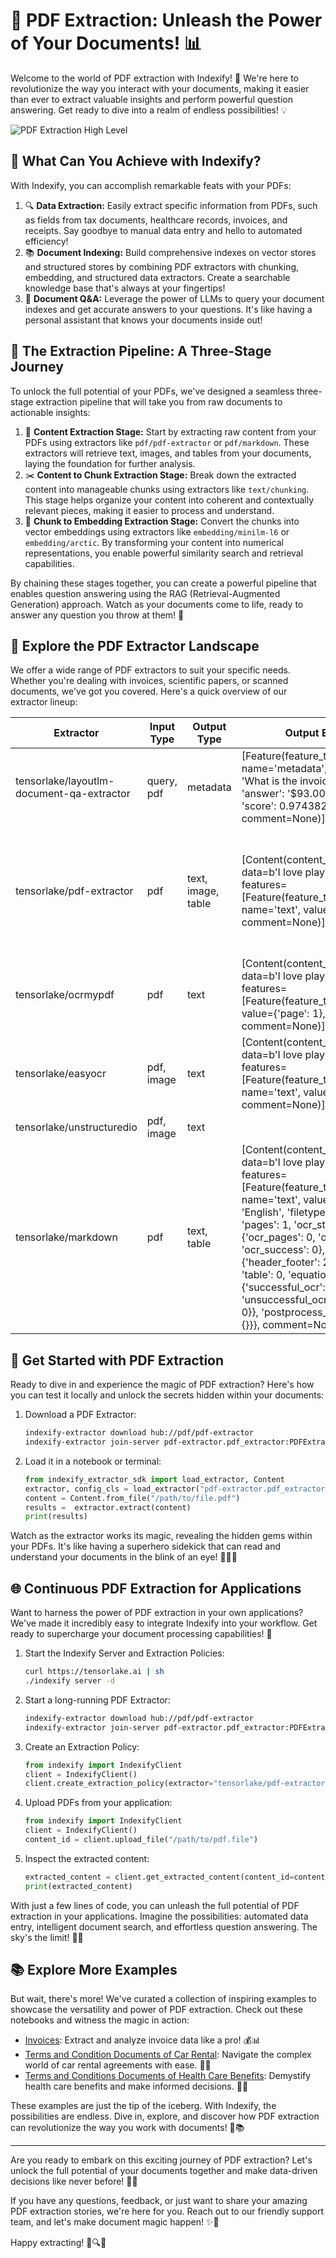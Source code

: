 # 📄 PDF Extraction: Unleash the Power of Your Documents! 📊

Welcome to the world of PDF extraction with Indexify! 🎉 We're here to revolutionize the way you interact with your documents, making it easier than ever to extract valuable insights and perform powerful question answering. Get ready to dive into a realm of endless possibilities! 💡

![PDF Extraction High Level](../images/PDF_Usecase.png)

## 🌟 What Can You Achieve with Indexify?

With Indexify, you can accomplish remarkable feats with your PDFs:

1. 🔍 **Data Extraction:** Easily extract specific information from PDFs, such as fields from tax documents, healthcare records, invoices, and receipts. Say goodbye to manual data entry and hello to automated efficiency!
2. 📚 **Document Indexing:** Build comprehensive indexes on vector stores and structured stores by combining PDF extractors with chunking, embedding, and structured data extractors. Create a searchable knowledge base that's always at your fingertips!
3. 🤖 **Document Q&A:** Leverage the power of LLMs to query your document indexes and get accurate answers to your questions. It's like having a personal assistant that knows your documents inside out!

## 🔧 The Extraction Pipeline: A Three-Stage Journey

To unlock the full potential of your PDFs, we've designed a seamless three-stage extraction pipeline that will take you from raw documents to actionable insights:

1. 📄 **Content Extraction Stage:** Start by extracting raw content from your PDFs using extractors like `pdf/pdf-extractor` or `pdf/markdown`. These extractors will retrieve text, images, and tables from your documents, laying the foundation for further analysis.
2. ✂️ **Content to Chunk Extraction Stage:** Break down the extracted content into manageable chunks using extractors like `text/chunking`. This stage helps organize your content into coherent and contextually relevant pieces, making it easier to process and understand.
3. 🧠 **Chunk to Embedding Extraction Stage:** Convert the chunks into vector embeddings using extractors like `embedding/minilm-l6` or `embedding/arctic`. By transforming your content into numerical representations, you enable powerful similarity search and retrieval capabilities.

By chaining these stages together, you can create a powerful pipeline that enables question answering using the RAG (Retrieval-Augmented Generation) approach. Watch as your documents come to life, ready to answer any question you throw at them! 🚀

## 🌈 Explore the PDF Extractor Landscape

We offer a wide range of PDF extractors to suit your specific needs. Whether you're dealing with invoices, scientific papers, or scanned documents, we've got you covered. Here's a quick overview of our extractor lineup:

| Extractor                                 | Input Type | Output Type        | Output Example                                                                                                                                                                                                                                                                                                                                                                                                                                                                  | Best For                        | Example Usage                                                                                                                                                                                                                                      |
|-------------------------------------------|------------|--------------------|---------------------------------------------------------------------------------------------------------------------------------------------------------------------------------------------------------------------------------------------------------------------------------------------------------------------------------------------------------------------------------------------------------------------------------------------------------------------------------|---------------------------------|----------------------------------------------------------------------------------------------------------------------------------------------------------------------------------------------------------------------------------------------------|
| tensorlake/layoutlm-document-qa-extractor | query, pdf | metadata           | [Feature(feature_type='metadata', name='metadata', value={'query': 'What is the invoice total?', 'answer': '$93.00', 'page': 0, 'score': 0.9743825197219849}, comment=None)]                                                                                                                                                                                                                                                                                                    | Invoices Question Answering     | [Schema based HOA Documents](../examples/HOA_Invoice_Data_Extraction.ipynb)                                                                                                                                                                        |
| tensorlake/pdf-extractor                  | pdf        | text, image, table | [Content(content_type='text/plain', data=b'I love playing football.', features=[Feature(feature_type='metadata', name='text', value={'page': 1}, comment=None)], labels={})]                                                                                                                                                                                                                                                                                                    | Scientific Papers, Tabular Info | [Schema based HOA Documents](../examples/HOA_Invoice_Data_Extraction.ipynb), [Multi-state Terms Documents](../examples/Sixt.ipynb), [Scientific Journals](../examples/Scientific_Journals.ipynb), [SEC 10-K docs](../examples/SEC_10_K_docs.ipynb) |
| tensorlake/ocrmypdf                       | pdf        | text               | [Content(content_type='text/plain', data=b'I love playing football.', features=[Feature(feature_type='metadata', value={'page': 1}, comment=None)], labels={})]                                                                                                                                                                                                                                                                                                                 | Photocopied/Scanned PDFs on CPU |                                                                                                                                                                                                                                                    |
| tensorlake/easyocr                        | pdf, image | text               | [Content(content_type='text/plain', data=b'I love playing football.', features=[Feature(feature_type='metadata', name='text', value={'page': 1}, comment=None)], labels={})]                                                                                                                                                                                                                                                                                                    | Photocopied/Scanned PDFs on GPU |                                                                                                                                                                                                                                                    |
| tensorlake/unstructuredio                 | pdf, image | text               |                                                                                                                                                                                                                                                                                                                                                                                                                                                                                 |                                 |                                                                                                                                                                                                                                                    |
| tensorlake/markdown                       | pdf        | text, table        | [Content(content_type='text/plain', data=b'I love playing football.', features=[Feature(feature_type='metadata', name='text', value={'language': 'English', 'filetype': 'pdf', 'toc': [], 'pages': 1, 'ocr_stats': {'ocr_pages': 0, 'ocr_failed': 0, 'ocr_success': 0}, 'block_stats': {'header_footer': 2, 'code': 0, 'table': 0, 'equations': {'successful_ocr': 0, 'unsuccessful_ocr': 0, 'equations': 0}}, 'postprocess_stats': {'edit': {}}}, comment=None)], labels={})] | Structured & formatted PDF      |                                                                                                                                                                                                                                                    |

## 🚀 Get Started with PDF Extraction

Ready to dive in and experience the magic of PDF extraction? Here's how you can test it locally and unlock the secrets hidden within your documents:

1. Download a PDF Extractor:
   ```bash
   indexify-extractor download hub://pdf/pdf-extractor
   indexify-extractor join-server pdf-extractor.pdf_extractor:PDFExtractor
   ```

2. Load it in a notebook or terminal:
   ```python
   from indexify_extractor_sdk import load_extractor, Content
   extractor, config_cls = load_extractor("pdf-extractor.pdf_extractor:PDFExtractor")
   content = Content.from_file("/path/to/file.pdf")
   results =  extractor.extract(content)
   print(results)
   ```

Watch as the extractor works its magic, revealing the hidden gems within your PDFs. It's like having a superhero sidekick that can read and understand your documents in the blink of an eye! 🦸‍♀️📄

## 🌐 Continuous PDF Extraction for Applications

Want to harness the power of PDF extraction in your own applications? We've made it incredibly easy to integrate Indexify into your workflow. Get ready to supercharge your document processing capabilities! 🔋

1. Start the Indexify Server and Extraction Policies:
   ```bash
   curl https://tensorlake.ai | sh
   ./indexify server -d
   ```

2. Start a long-running PDF Extractor:
   ```bash
   indexify-extractor download hub://pdf/pdf-extractor
   indexify-extractor join-server pdf-extractor.pdf_extractor:PDFExtractor
   ```

3. Create an Extraction Policy:
   ```python
   from indexify import IndexifyClient
   client = IndexifyClient()
   client.create_extraction_policy(extractor="tensorlake/pdf-extractor", name="my-pdf-extractor")
   ```

4. Upload PDFs from your application:
   ```python
   from indexify import IndexifyClient
   client = IndexifyClient()
   content_id = client.upload_file("/path/to/pdf.file")
   ```

5. Inspect the extracted content:
   ```python
   extracted_content = client.get_extracted_content(content_id=content_id)
   print(extracted_content)
   ```

With just a few lines of code, you can unleash the full potential of PDF extraction in your applications. Imagine the possibilities: automated data entry, intelligent document search, and effortless question answering. The sky's the limit! 🚀🌟

## 📚 Explore More Examples

But wait, there's more! We've curated a collection of inspiring examples to showcase the versatility and power of PDF extraction. Check out these notebooks and witness the magic in action:

- [Invoices](../examples/Invoices.ipynb): Extract and analyze invoice data like a pro! 💰📊
- [Terms and Condition Documents of Car Rental](../examples/Terms_and_Condition_Documents_of_Car_Rental.ipynb): Navigate the complex world of car rental agreements with ease. 🚗📜
- [Terms and Conditions Documents of Health Care Benefits](../examples/Terms_and_Conditions_Documents_of_Health_Care_Benefits.ipynb): Demystify health care benefits and make informed decisions. 🏥📄

These examples are just the tip of the iceberg. With Indexify, the possibilities are endless. Dive in, explore, and discover how PDF extraction can revolutionize the way you work with documents! 🌈📚

---

Are you ready to embark on this exciting journey of PDF extraction? Let's unlock the full potential of your documents together and make data-driven decisions like never before! 🎉🚀

If you have any questions, feedback, or just want to share your amazing PDF extraction stories, we're here for you. Reach out to our friendly support team, and let's make document magic happen! ✨💬

Happy extracting! 📄🔍🎉